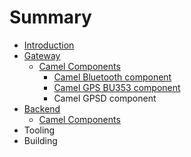 # Summary

* [Introduction](README.md)
* [Gateway](gateway/gateway.md)
   * [Camel Components](gateway/camel_components/camel_components.md)
       * [Camel Bluetooth component](gateway/camel_components/camel_bluetooth_component.md)
       * [Camel GPS BU353 component](gateway/camel_components/camel_gps_bu353_component.md)
       * Camel GPSD component
* [Backend](backend/backend.md)
   * [Camel Components](backend/camel_components/camel_components.md)
* Tooling
* Building

